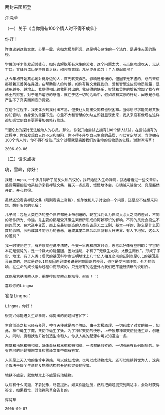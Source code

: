 两封来函照登

浑沌草


（一）关于《当你拥有100个情人时不得不成仙》

你好！

    昨晚读到这篇文章，心里一震，实如太极草所言，这是明心见性的一个法门，是通往天国的路径。

    学佛怎样才能发起菩提心，如何去解脱所有众生的苦难，这个问题太大，有点像老虎吃天，无从下口。曾经有位出家师傅告诉我，如何发菩提，先从你身边的十个人做起如何？

    从今年初开始真心地对待身边的人，首先转变自己。影响是缓慢的，但因果是不虚的，总的来讲都朝着真善美在靠近。在帮助别人的时候，如你有篇文章提到的，爱和智慧这些反物质能量，是越用越多，越增上，我觉得相比较我所付出的，我获得的快乐，智慧和灵性的增长增加了我存在佛土的财宝。对于道的运行的感悟，就在于这一切的活动中，假如没有实际的行动，闻思是永远产生不了真实而彻底的觉受。

    在这个过程中，我更体会到我付出不易，但要让人能接受同样也很困难。当你想寻求能同频共振的知音时，自身爱的能量不足，心量不大和智慧的欠缺立即就显现出来，我从来没有像现在这样迫切感觉到自身更需要加强修行修炼。

    “理论上的探讨无法触动人的心灵，那么，你就开始尝试去拥有100个情人试试，在尝试拥有的过程中，你会发现自己的不足和缺陷，你不得不升华自己生命的品质，可以肯定地说，当你拥有100个情人时，你不得不成仙。”这个过程就是完善我们的生命的反物质的过程。谢谢浑沌草！

    2006-09-06


（二）请求点拨

嗨，雪峰，你好！

    我是Lingna,一个多月前听了朋友火热的议论，我开始进入生命禅院，挑选着看过一些文章后，感觉需要细细地系统的来看禅院文集，每天一点点看、慢慢地体会，心镜越来越愉悦，真是豁然开朗、开心的很。

    虽然还没看完禅院文集（刚刚看完上帝篇），但昨晚和儿子讨论的一个问题，还是忍不住想来问您，想听听您的见解：

    儿子问：包括人类在内的整个世界都是上帝创造的，现在我们认为世间人与人之间的差异，不同的所作所为、命运，最主要的都是受其累生累世所形成的阿赖耶识的影响，不同的灵觉会投生不同的层次，在六道中轮回，而上帝最初创造的人类应该是无二无别、基本一样的，那么是什么因数的影响，会形成其不同行为的善恶，造成其第二世后后世就有人升天界、有人下地狱，这么大的差别？

    我一时被问住了，有种感觉但说不清楚，今天一早再和朋友讨论，思考后好像有些明朗：宇宙的本初是混沌的，是一个巨大的能量团，因为运动，才有了“无极生太极、太极生两仪”，形成了宇宙、地球，有了人类；现代的基因科学也证明地球上几十亿人相互之间的区别也是0.1的基因差异造成的，但就是这0.1的基因差异或者说是阿赖耶识的差异，也正是受不同环境、外力的影响、在生命的成长运动过程中而形成的，只是所有的这些外力我们还不能很清晰的说明白。

    这仅是我肤浅的认识，很想得到您的点拨指导，谢谢！：）

    喜欢你的Lingna


答复Lingna：

    Lingna，你好！

    很高兴你能进入生命禅院，你提出的问题回答如下：

    生命创造之初已经有差异，神与天使就是两个等级，由于太极原理，一切形成了对立的统一，如此，神中诞生了魔，天使中诞生了妖。为了神和天使的快乐，上帝授意神和天使创造生命，创造人，同时，魔和妖也开始创造生命和人，你从人类的起源中可以知道这一点。

    天堂和地狱相辅相成，就像白昼和黑夜相辅相成，一切都是对称的，一切也是有比例限制的。所有你问的问题禅院文集和雪峰文集中都有答案。

    人间是上天入地的生命中转站，可以成仙成佛，也可以成动物成鬼，还可以继续转世为人，这完全取决于每个生命的反物质结构的丑陋和完美的程度。

    地狱不能空，就像地球上不能没有动植物。

    以后有什么问题，不要犹豫，尽管提出，如果你能注册，然后把问题提交到网站中，会及时获得答复，如果我忙，其他禅院草会答复的。

    浑沌草

    2006-09-07



